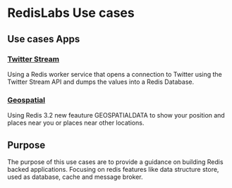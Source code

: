 # RedisLabs Use cases

## Use cases Apps

### [Twitter Stream](twitter-stream)
Using a Redis worker service that opens a connection to Twitter using the Twitter Stream API and dumps the values into a Redis Database.

### [Geospatial](geospatial)
Using Redis 3.2 new feauture GEOSPATIALDATA to show your position and places near you or places near other locations.

## Purpose
The purpose of this use cases are to provide a guidance on building Redis backed applications.
Focusing on redis features like data structure store, used as database, cache and message broker.
